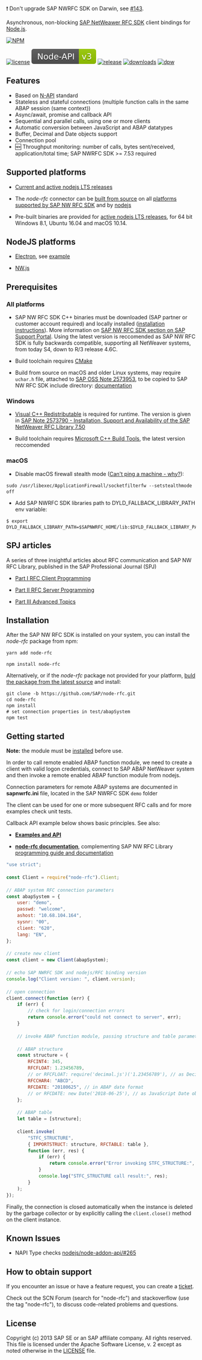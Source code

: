 :heavy_exclamation_mark: Don't upgrade SAP NWRFC SDK on Darwin, see [#143](https://github.com/SAP/node-rfc/issues/143).

Asynchronous, non-blocking [SAP NetWeawer RFC SDK](https://support.sap.com/en/product/connectors/nwrfcsdk.html) client bindings for [Node.js](http://nodejs.org/).

[![NPM](https://nodei.co/npm/node-rfc.png?downloads=true&downloadRank=true)](https://nodei.co/npm/node-rfc/)

[![license](https://img.shields.io/badge/License-Apache%202.0-blue.svg)](https://opensource.org/licenses/Apache-2.0)
[![N-API v3 Badge](https://github.com/nodejs/abi-stable-node/raw/doc/assets/N-API%20v3%20Badge.svg?sanitize=true)](https://github.com/nodejs/abi-stable-node/)
[![release](https://img.shields.io/npm/v/node-rfc.svg)](https://www.npmjs.com/package/node-rfc)
[![downloads](https://img.shields.io/github/downloads/sap/node-rfc/total.svg)](https://www.npmjs.com/package/node-rfc)
[![dpw](https://img.shields.io/npm/dm/node-rfc.svg)](https://www.npmjs.com/package/node-rfc)

## Features

-   Based on [N-API](https://github.com/nodejs/node-addon-api) standard
-   Stateless and stateful connections (multiple function calls in the same ABAP session (same context))
-   Async/await, promise and callback API
-   Sequential and parallel calls, using one or more clients
-   Automatic conversion between JavaScript and ABAP datatypes
-   Buffer, Decimal and Date objects support
-   Connection pool
-   :new: Throughput monitoring: number of calls, bytes sent/received, application/total time; SAP NWRFC SDK >= 7.53 required

## Supported platforms

-   [Current and active nodejs LTS releases](https://github.com/nodejs/LTS)

-   The _node-rfc_ connector can be [built from source](http://sap.github.io/node-rfc/install.html#building-from-source) on all [platforms supported by SAP NW RFC SDK](https://launchpad.support.sap.com/#/notes/2573790) and by [nodejs](https://github.com/nodejs/node/blob/master/BUILDING.md#supported-platforms-1)

-   Pre-built binaries are provided for [active nodejs LTS releases](https://github.com/nodejs/LTS), for 64 bit Windows 8.1, Ubuntu 16.04 and macOS 10.14.

## NodeJS platforms

-   [Electron](https://www.electronjs.org/), see [example](frameworks/electron-quick-start)

-   [NW.js](https://nwjs.io/)


## Prerequisites

### All platforms

-   SAP NW RFC SDK C++ binaries must be downloaded (SAP partner or customer account required) and locally installed ([installation instructions](http://sap.github.io/node-rfc/install.html#sap-nw-rfc-library-installation)). More information on [SAP NW RFC SDK section on SAP Support Portal](https://support.sap.com/en/product/connectors/nwrfcsdk.html). Using the latest version is reccomended as SAP NW RFC SDK is fully backwards compatible, supporting all NetWeaver systems, from today S4, down to R/3 release 4.6C.

-   Build toolchain requires [CMake](https://cmake.org/)

-   Build from source on macOS and older Linux systems, may require `uchar.h` file, attached to [SAP OSS Note 2573953](https://launchpad.support.sap.com/#/notes/2573953), to be copied to SAP NW RFC SDK include directory: [documentation](http://sap.github.io/node-rfc/install.html#macos)

### Windows

-   [Visual C++ Redistributable](https://www.microsoft.com/en-US/download/details.aspx?id=40784) is required for runtime. The version is given in [SAP Note 2573790 - Installation, Support and Availability of the SAP NetWeaver RFC Library 7.50](https://launchpad.support.sap.com/#/notes/2573790)

-   Build toolchain requires [Microsoft C++ Build Tools](https://aka.ms/buildtools), the latest version reccomended

### macOS

-   Disable macOS firewall stealth mode ([Can't ping a machine - why?](https://discussions.apple.com/thread/2554739)):

```shell
sudo /usr/libexec/ApplicationFirewall/socketfilterfw --setstealthmode off
```

-   Add SAP NWRFC SDK libraries path to DYLD_FALLBACK_LIBRARY_PATH env variable:

```shell
$ export DYLD_FALLBACK_LIBRARY_PATH=$SAPNWRFC_HOME/lib:$DYLD_FALLBACK_LIBRARY_PATH
```

## SPJ articles

A series of three insightful articles about RFC communication and SAP NW RFC Library, published in the SAP Professional Journal (SPJ)

-   [Part I RFC Client Programming](https://wiki.scn.sap.com/wiki/x/zz27Gg)

-   [Part II RFC Server Programming](https://wiki.scn.sap.com/wiki/x/9z27Gg)

-   [Part III Advanced Topics](https://wiki.scn.sap.com/wiki/x/FD67Gg)

## Installation

After the SAP NW RFC SDK is installed on your system, you can install the _node-rfc_ package from npm:

```shell
yarn add node-rfc
```

```shell
npm install node-rfc
```

Alternatively, or if the _node-rfc_ package not provided for your platform, [buld the package from the latest source](<(http://sap.github.io/node-rfc/install.html#building-from-source)>) and install:

```shell
git clone -b https://github.com/SAP/node-rfc.git
cd node-rfc
npm install
# set connection properties in test/abapSystem
npm test
```

## Getting started

**Note:** the module must be [installed](#installation) before use.

In order to call remote enabled ABAP function module, we need to create a client
with valid logon credentials, connect to SAP ABAP NetWeaver system and then invoke a
remote enabled ABAP function module from nodejs.

Connection parameters for remote ABAP systems are documented in **sapnwrfc.ini** file, located in the SAP NWRFC SDK `demo` folder

The client can be used for one or more subsequent RFC calls and for more examples check unit tests.

Callback API example below shows basic principles. See also:

-   [**Examples and API**](examples/README.md)

-   [**node-rfc documentation**](http://sap.github.io/node-rfc), complementing SAP NW RFC Library [programming guide and documentation](https://support.sap.com/en/products/connectors/nwrfcsdk.html)

```javascript
"use strict";

const Client = require("node-rfc").Client;

// ABAP system RFC connection parameters
const abapSystem = {
    user: "demo",
    passwd: "welcome",
    ashost: "10.68.104.164",
    sysnr: "00",
    client: "620",
    lang: "EN",
};

// create new client
const client = new Client(abapSystem);

// echo SAP NWRFC SDK and nodejs/RFC binding version
console.log("Client version: ", client.version);

// open connection
client.connect(function (err) {
    if (err) {
        // check for login/connection errors
        return console.error("could not connect to server", err);
    }

    // invoke ABAP function module, passing structure and table parameters

    // ABAP structure
    const structure = {
        RFCINT4: 345,
        RFCFLOAT: 1.23456789,
        // or RFCFLOAT: require('decimal.js')('1.23456789'), // as Decimal object
        RFCCHAR4: "ABCD",
        RFCDATE: "20180625", // in ABAP date format
        // or RFCDATE: new Date('2018-06-25'), // as JavaScript Date object
    };

    // ABAP table
    let table = [structure];

    client.invoke(
        "STFC_STRUCTURE",
        { IMPORTSTRUCT: structure, RFCTABLE: table },
        function (err, res) {
            if (err) {
                return console.error("Error invoking STFC_STRUCTURE:", err);
            }
            console.log("STFC_STRUCTURE call result:", res);
        }
    );
});
```

Finally, the connection is closed automatically when the instance is deleted by the garbage collector or by explicitly calling the `client.close()` method on the client instance.

## Known Issues

-   NAPI Type checks [nodejs/node-addon-api/#265](https://github.com/nodejs/node-addon-api/issues/265)

## How to obtain support

If you encounter an issue or have a feature request, you can create a [ticket](https://github.com/SAP/node-rfc/issues).

Check out the SCN Forum (search for "node-rfc") and stackoverflow (use the tag "node-rfc"), to discuss code-related problems and questions.

## License

Copyright (c) 2013 SAP SE or an SAP affiliate company. All rights reserved. This file is licensed under the Apache Software License, v. 2 except as noted otherwise in the [LICENSE](LICENSE) file.
